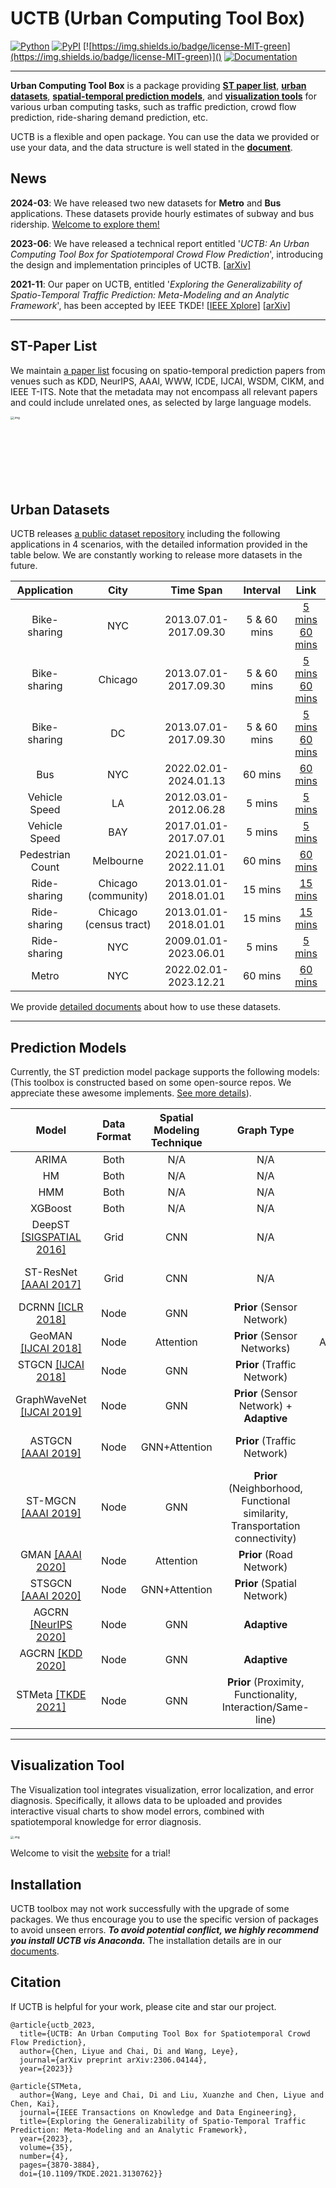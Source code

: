# UCTB (Urban Computing Tool Box)

 [![Python](https://img.shields.io/badge/python-3.6%7C3.7-blue)]() [![PyPI](https://img.shields.io/badge/pypi%20package-v0.3.5-sucess)](https://pypi.org/project/UCTB/) [![https://img.shields.io/badge/license-MIT-green](https://img.shields.io/badge/license-MIT-green)]() [![Documentation](https://img.shields.io/badge/api-reference-blue.svg)](https://uctb.github.io/UCTB)

------

**Urban Computing Tool Box** is a package providing [**ST paper list**](https://github.com/uctb/ST-Paper), [**urban datasets**](https://github.com/uctb/Urban-Dataset), [**spatial-temporal prediction models**](https://github.com/uctb/UCTB), and [**visualization tools**](https://github.com/uctb/visualization-tool-UCTB) for various urban computing tasks, such as traffic prediction, crowd flow prediction, ride-sharing demand prediction, etc. 

UCTB is a flexible and open package. You can use the data we provided or use your data, and the data structure is well stated in the [**document**](https://uctb.github.io/UCTB/md_file/urban_dataset.html#). 

## News

**2024-03**: We have released two new datasets for **Metro** and **Bus** applications. These datasets provide hourly estimates of subway and bus ridership. [Welcome to explore them!](https://github.com/uctb/Urban-Dataset)

**2023-06**: We have released a technical report entitled '*UCTB: An Urban Computing Tool Box for Spatiotemporal Crowd Flow Prediction*', introducing the design and implementation principles of UCTB. [[arXiv\]](https://arxiv.org/abs/2306.04144)

**2021-11**: Our paper on UCTB, entitled '*Exploring the Generalizability of Spatio-Temporal Traffic Prediction: Meta-Modeling and an Analytic Framework*', has been accepted by IEEE TKDE! [[IEEE Xplore](https://ieeexplore.ieee.org/document/9627543)] [[arXiv](https://arxiv.org/abs/2009.09379)]

------

## ST-Paper List

We maintain [a paper list]((https://github.com/uctb/ST-Paper)) focusing on spatio-temporal prediction papers from venues such as KDD, NeurIPS, AAAI, WWW, ICDE, IJCAI, WSDM, CIKM, and IEEE T-ITS. Note that the metadata may not encompass all relevant papers and could include unrelated ones, as selected by large language models.

<img src="https://uctb.github.io/UCTB/sphinx/md_file/src/image/venue_stat.png" alt=".img" style="zoom: 33%;height: 327px; width:424" />

## Urban Datasets

UCTB releases [a public dataset repository](https://github.com/uctb/Urban-Dataset) including the following applications in 4 scenarios, with the detailed information provided in the table below. We are constantly working to release more datasets in the future.

| **Application**  |        **City**        |       Time Span       | **Interval** |                           **Link**                           |
| :--------------: | :--------------------: | :-------------------: | :----------: | :----------------------------------------------------------: |
|   Bike-sharing   |          NYC           | 2013.07.01-2017.09.30 | 5 & 60 mins  | [5 mins](https://github.com/uctb/Urban-Dataset/blob/main/Public_Datasets/Bike/5_minutes/Bike_NYC.zip)  [60 mins](https://github.com/uctb/Urban-Dataset/blob/main/Public_Datasets/Bike/60_minutes/Bike_NYC.zip) |
|   Bike-sharing   |        Chicago         | 2013.07.01-2017.09.30 | 5 & 60 mins  | [5 mins](https://github.com/uctb/Urban-Dataset/blob/main/Public_Datasets/Bike/5_minutes/Bike_Chicago.zip) [60 mins](https://github.com/uctb/Urban-Dataset/blob/main/Public_Datasets/Bike/60_minutes/Bike_Chicago.zip) |
|   Bike-sharing   |           DC           | 2013.07.01-2017.09.30 | 5 & 60 mins  | [5 mins](https://github.com/uctb/Urban-Dataset/blob/main/Public_Datasets/Bike/5_minutes/Bike_DC.zip) [60 mins](https://github.com/uctb/Urban-Dataset/blob/main/Public_Datasets/Bike/60_minutes/Bike_DC.zip) |
|       Bus        |          NYC           | 2022.02.01-2024.01.13 |   60 mins    | [60 mins](https://github.com/uctb/Urban-Dataset/blob/main/Public_Datasets/Bus/60_minutes/Bus_NYC.zip) |
|  Vehicle Speed   |           LA           | 2012.03.01-2012.06.28 |    5 mins    | [5 mins](https://github.com/uctb/Urban-Dataset/blob/main/Public_Datasets/Speed/5_minutes/METR_LA.zip) |
|  Vehicle Speed   |          BAY           | 2017.01.01-2017.07.01 |    5 mins    | [5 mins](https://github.com/uctb/Urban-Dataset/blob/main/Public_Datasets/Speed/5_minutes/PEMS_BAY.zip) |
| Pedestrian Count |       Melbourne        | 2021.01.01-2022.11.01 |   60 mins    | [60 mins](https://github.com/uctb/Urban-Dataset/blob/main/Public_Datasets/Pedestrian/60_minutes/Pedestrian_Melbourne.zip) |
|   Ride-sharing   |  Chicago (community)   | 2013.01.01-2018.01.01 |   15 mins    | [15 mins](https://github.com/uctb/Urban-Dataset/blob/main/Public_Datasets/Taxi/15_minutes/Taxi_Chicago.zip) |
|   Ride-sharing   | Chicago (census tract) | 2013.01.01-2018.01.01 |   15 mins    | [15 mins](https://github.com/uctb/Urban-Dataset/blob/main/Public_Datasets/Taxi/15_minutes/Taxi_fine_grained_Chicago.zip) |
|   Ride-sharing   |          NYC           | 2009.01.01-2023.06.01 |    5 mins    | [5 mins](https://github.com/uctb/Urban-Dataset/blob/main/Public_Datasets/Taxi/5_minutes/Taxi_NYC.zip) |
|      Metro       |          NYC           | 2022.02.01-2023.12.21 |   60 mins    | [60 mins](https://github.com/uctb/Urban-Dataset/blob/main/Public_Datasets/Metro/60_minutes/Metro_NYC.zip) |

We provide [detailed documents](https://github.com/uctb/Urban-Dataset/blob/main/Tutorial/tutorial.ipynb) about how to use these datasets.

------

## Prediction Models

Currently, the ST prediction model package supports the following models: (This toolbox is constructed based on some open-source repos. We appreciate these awesome implements. [See more details](https://uctb.github.io/UCTB/md_file/predictive_tool.html#)). 

|  Model  |   Data Format   |   Spatial Modeling Technique   |Graph Type|Temporal Modeling Technique|Temporal Knowledge|Module|
| :--: | :--: | :--: |:--:|:--:|:--:|:--:|
|   ARIMA   |   Both   |   N/A   |N/A|SARIMA|Closeness|``UCTB.model.ARIMA``|
|   HM   |   Both   |   N/A   |N/A|N/A|Closeness|``UCTB.model.HM``|
|   HMM   |   Both   |   N/A   |N/A|HMM|Closeness|``UCTB.model.HMM``|
|   XGBoost   |   Both   |   N/A   |N/A|XGBoost|Closeness|``UCTB.model.XGBoost``|
|   DeepST [[SIGSPATIAL 2016]](https://www.microsoft.com/en-us/research/wp-content/uploads/2016/09/DeepST-SIGSPATIAL2016.pdf)  |   Grid   |   CNN   |N/A|CNN|Closeness, Period, Trend|``UCTB.model.DeepST``|
|   ST-ResNet [[AAAI 2017]](https://arxiv.org/pdf/1610.00081.pdf)  |   Grid   |   CNN   |N/A|CNN|Closeness, Period, Trend|``UCTB.model.ST_ResNet``|
|   DCRNN [[ICLR 2018]](https://arxiv.org/pdf/1707.01926.pdf) |   Node   |   GNN   |**Prior** (Sensor Network)|RNN|Closeness|``UCTB.model.DCRNN``|
|   GeoMAN [[IJCAI 2018]](https://www.ijcai.org/proceedings/2018/0476.pdf) |   Node   |   Attention   |**Prior** (Sensor Networks)|Attention+LSTM|Closeness|``UCTB.model.GeoMAN``|
|   STGCN [[IJCAI 2018]](https://www.ijcai.org/proceedings/2018/0505.pdf) |   Node   |   GNN   |**Prior** (Traffic Network)|Gated CNN|Closeness|``UCTB.model.STGCN``|
|   GraphWaveNet [[IJCAI 2019]](https://www.ijcai.org/proceedings/2019/0264.pdf)  |   Node   |   GNN   |**Prior** (Sensor Network) + **Adaptive**|TCN|Closeness|``UCTB.model.GraphWaveNet``|
|   ASTGCN [[AAAI 2019]](https://ojs.aaai.org/index.php/AAAI/article/view/3881) |   Node   |   GNN+Attention   |**Prior** (Traffic Network)|Attention|Closeness, Period, Trend|``UCTB.model.ASTGCN``|
|  ST-MGCN [[AAAI 2019]](https://ojs.aaai.org/index.php/AAAI/article/view/4247) |   Node   |   GNN   |**Prior** (Neighborhood, Functional similarity, Transportation connectivity)|CGRNN|Closeness|``UCTB.model.ST_MGCN``|
|   GMAN [[AAAI 2020]](https://ojs.aaai.org/index.php/AAAI/article/view/5477/5333) |   Node   |   Attention   |**Prior** (Road Network)|Attention|Closeness|``UCTB.model.GMAN``|
|   STSGCN [[AAAI 2020]](https://ojs.aaai.org/index.php/AAAI/article/view/5438) |   Node   |   GNN+Attention   |**Prior** (Spatial Network)|Attention|Closeness|``UCTB.model.STSGCN``|
|  AGCRN [[NeurIPS 2020]](https://proceedings.neurips.cc/paper/2020/file/ce1aad92b939420fc17005e5461e6f48-Paper.pdf) |   Node   |   GNN   |**Adaptive**|RNN|Closeness|``UCTB.model.AGCRN``|
|  AGCRN [[KDD 2020]](https://dl.acm.org/doi/abs/10.1145/3394486.3403118) |   Node   |   GNN   |**Adaptive**|TCN|Closeness|``UCTB.model.MTGNN``|
|   STMeta [[TKDE 2021]](https://arxiv.org/abs/2009.09379)  |   Node   |   GNN   |**Prior** (Proximity, Functionality, Interaction/Same-line)|LSTM/RNN|Closeness, Period, Trend|``UCTB.model.STMeta``|

------

## Visualization Tool

The Visualization tool integrates visualization, error localization, and error diagnosis. Specifically, it allows data to be uploaded and provides interactive visual charts to show model errors, combined with spatiotemporal knowledge for error diagnosis.

<img src="https://uctb.github.io/UCTB/sphinx/md_file/src/image/vis_5.png" alt=".img" style="zoom: 33%;" />

Welcome to visit the [website](http://39.107.116.221/) for a trial! 

## Installation

UCTB toolbox may not work successfully with the upgrade of some packages. We thus encourage you to use the specific version of packages to avoid unseen errors. ***To avoid potential conflict, we highly recommend you install UCTB vis Anaconda.*** The installation details are in our [documents](https://uctb.github.io/UCTB/md_file/installation.html). 

## Citation

If UCTB is helpful for your work, please cite and star our project.

```
@article{uctb_2023,
  title={UCTB: An Urban Computing Tool Box for Spatiotemporal Crowd Flow Prediction},
  author={Chen, Liyue and Chai, Di and Wang, Leye},
  journal={arXiv preprint arXiv:2306.04144},
  year={2023}}

@article{STMeta,
  author={Wang, Leye and Chai, Di and Liu, Xuanzhe and Chen, Liyue and Chen, Kai},
  journal={IEEE Transactions on Knowledge and Data Engineering}, 
  title={Exploring the Generalizability of Spatio-Temporal Traffic Prediction: Meta-Modeling and an Analytic Framework}, 
  year={2023},
  volume={35},
  number={4},
  pages={3870-3884},
  doi={10.1109/TKDE.2021.3130762}}
```
